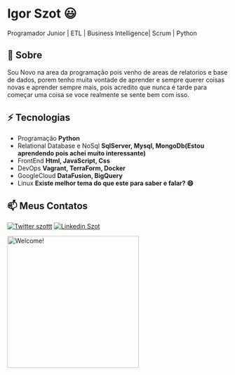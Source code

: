 # Igor Szot 😃
Programador Junior | ETL | Business Intelligence| Scrum | Python

## 🧐 Sobre
Sou Novo na area da programação pois venho de areas de relatorios e base de dados, porem tenho muita vontade de aprender e sempre querer coisas novas e aprender sempre mais, pois acredito que nunca é tarde para começar uma coisa se voce realmente se sente bem com isso.

## ⚡ Tecnologias

- Programação **Python**
- Relational Database e NoSql **SqlServer, Mysql, MongoDb(Estou aprendendo pois achei muito interessante)**
- FrontEnd **Html, JavaScript, Css**
- DevOps **Vagrant, TerraForm, Docker**
- GoogleCloud **DataFusion, BigQuery**
- Linux **Existe melhor tema do que este para saber e falar? 😄**

## 📫 Meus Contatos

[![Twitter szottt](https://img.shields.io/badge/-@szottt-1ca0f1?style=flat-square&labelColor=1ca0f1&logo=twitter&logoColor=white&link=https://twitter.com/sakshamtaneja00)](https://twitter.com/szotttt) 
[![Linkedin Szot](https://img.shields.io/badge/-IgorSzot-blue?style=flat-square&logo=Linkedin&logoColor=white&link=https://www.linkedin.com/in/tanejasaksham/)](https://www.linkedin.com/in/szottt//) 


<img src="https://i.imgur.com/dTYwdG1.gif" alt="Welcome!" width="300"/>
